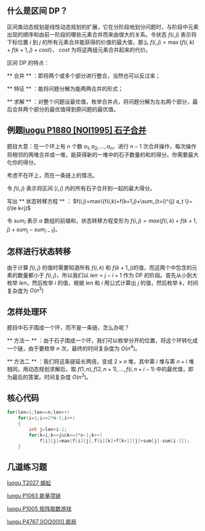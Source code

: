 ## 什么是区间 DP？

区间类动态规划是线性动态规划的扩展，它在分阶段地划分问题时，与阶段中元素出现的顺序和由前一阶段的哪些元素合并而来由很大的关系。令状态 $f(i,j)$ 表示将下标位置 $i$ 到 $j$ 的所有元素合并能获得的价值的最大值，那么 $f(i,j)=\max\{f(i,k)+f(k+1,j)+cost\}$， $cost$ 为将这两组元素合并起来的代价。

区间 DP 的特点：

** 合并 ** ：即将两个或多个部分进行整合，当然也可以反过来；

** 特征 ** ：能将问题分解为能两两合并的形式；

** 求解 ** ：对整个问题设最优值，枚举合并点，将问题分解为左右两个部分，最后合并两个部分的最优值得到原问题的最优值。

## 例题[luogu P1880 \[NOI1995\] 石子合并](https://www.luogu.org/problemnew/show/P1880)

题目大意：在一个环上有 $n$ 个数 $a_1,a_2,...,a_n$，进行 $n-1$ 次合并操作，每次操作将相邻的两堆合并成一堆，能获得新的一堆中的石子数量的和的得分。你需要最大化你的得分。

考虑不在环上，而在一条链上的情况。

令 $f(i,j)$ 表示将区间 $[i,j]$ 内的所有石子合并到一起的最大得分。

写出 ** 状态转移方程 ** ： $f(i,j)=max\{f(i,k)+f(k+1,j)+\sum_{t=i}^{j} a_t \}~(i\le k<j)$

令 $sum_i$ 表示 $a$ 数组的前缀和，状态转移方程变形为 $f(i,j)=max\{f(i,k)+f(k+1,j)+sum_j-sum_{i-1} \}$。

## 怎样进行状态转移

由于计算 $f(i,j)$ 的值时需要知道所有 $f(i,k)$ 和 $f(k+1,j)$的值，而这两个中包含的元素的数量都小于 $f(i,j)$，所以我们以 $len=j-i+1$ 作为 DP 的阶段。首先从小到大枚举 $len$，然后枚举 $i$ 的值，根据 $len$ 和 $i$ 用公式计算出 $j$ 的值，然后枚举 $k$，时间复杂度为 $O(n^3)$

## 怎样处理环

题目中石子围成一个环，而不是一条链，怎么办呢？

** 方法一 ** ：由于石子围成一个环，我们可以枚举分开的位置，将这个环转化成一个链，由于要枚举 $n$ 次，最终的时间复杂度为 $O(n^4)$。

** 方法二 ** ：我们将这条链延长两倍，变成 $2\times n$ 堆，其中第 $i$ 堆与第 $n+i$ 堆相同，用动态规划求解后，取 $f(1,n),f(2,n+1),...,f(i,n+i-1)$ 中的最优值，即为最后的答案。时间复杂度 $O(n^3)$。

## 核心代码

```cpp
for(len=1;len<=n;len++)
    for(i=1;i<=2*n-1;i++)
    {
    	int j=len+i-1; 
    	for(k=i;k<=j&&k<=2*n-1;k++)
            f[i][j]=max(f[i][j],f[i][k]+f[k+1][j]+sum[j]-sum[i-1]);
	}
```

## 几道练习题

[luogu T2027 蜈蚣](https://www.luogu.org/problemnew/show/T2027)

[luogu P1063 能量项链](https://www.luogu.org/problemnew/show/P1063)

[luogu P1005 矩阵取数游戏](https://www.luogu.org/problemnew/show/P1005)

[luogu P4767 \[IOI2000\] 邮局](https://www.luogu.org/problemnew/show/P4767)
